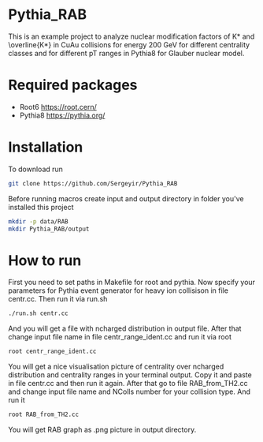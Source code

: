 # Pythia_RAB

This is an example project to analyze nuclear modification factors of K* and \overline{K*} in CuAu collisions for energy 200 GeV for different centrality classes and for different pT ranges in Pythia8 for Glauber nuclear model.

# Required packages

- Root6 https://root.cern/
- Pythia8 https://pythia.org/

# Installation

To download run

```sh
git clone https://github.com/Sergeyir/Pythia_RAB
```

Before running macros create input and output directory in folder you've installed this project

```sh
mkdir -p data/RAB
mkdir Pythia_RAB/output
```

# How to run

First you need to set paths in Makefile for root and pythia. Now specify your parameters for Pythia event generator for heavy ion collisison in file centr.cc. Then run it via run.sh 

```sh
./run.sh centr.cc
```

And you will get a file with ncharged distribution in output file. After that change input file name in file centr_range_ident.cc and run it via root

```sh
root centr_range_ident.cc
```

You will get a nice visualisation picture of centrality over ncharged distribution and centrality ranges in your terminal output. Copy it and paste in file centr.cc and then run it again. After that go to file RAB_from_TH2.cc and change input file name and NColls number for your collision type. And run it

```sh
root RAB_from_TH2.cc
```

You will get RAB graph as .png picture in output directory.
